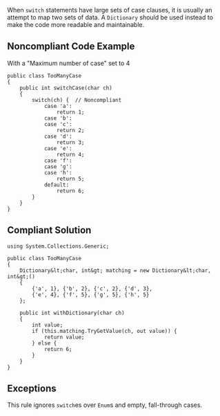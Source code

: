 
When `switch` statements have large sets of case clauses, it is usually an attempt to map two sets of data. A `Dictionary` should be used instead to make the code more readable and maintainable.

## Noncompliant Code Example

With a "Maximum number of case" set to 4


    public class TooManyCase
    {
        public int switchCase(char ch)
        {
            switch(ch) {  // Noncompliant
                case 'a':
                    return 1;
                case 'b':
                case 'c':
                    return 2;
                case 'd':
                    return 3;
                case 'e':
                    return 4;
                case 'f':
                case 'g':
                case 'h':
                    return 5;
                default:
                    return 6;
            }
        }
    }


## Compliant Solution


    using System.Collections.Generic;
    
    public class TooManyCase
    {
        Dictionary&lt;char, int&gt; matching = new Dictionary&lt;char, int&gt;()
        {
            {'a', 1}, {'b', 2}, {'c', 2}, {'d', 3},
            {'e', 4}, {'f', 5}, {'g', 5}, {'h', 5}
        };
    
        public int withDictionary(char ch)
        {
            int value;
            if (this.matching.TryGetValue(ch, out value)) {
                return value;
            } else {
                return 6;
            }
        }
    }


## Exceptions

This rule ignores `switch`es over `Enum`s and empty, fall-through cases.
